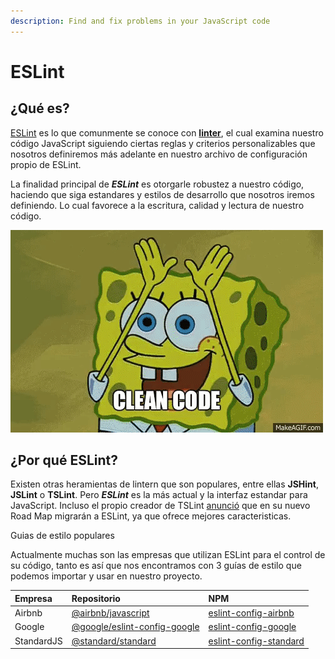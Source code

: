 ```yaml
---
description: Find and fix problems in your JavaScript code
---
```


# ESLint

## ¿Qué es?

[ESLint](https://eslint.org/) es lo que comunmente se conoce con [**linter**](https://es.wikipedia.org/wiki/Lint), el cual examina nuestro código JavaScript siguiendo ciertas reglas y criterios personalizables que nosotros definiremos más adelante en nuestro archivo de configuración propio de ESLint.

La finalidad principal de _**ESLint**_ es otorgarle robustez a nuestro código, haciendo que siga estandares y estilos de desarrollo que nosotros iremos definiendo. Lo cual favorece a la escritura, calidad y lectura de nuestro código.

![](../.gitbook/assets/tglpfl.gif)

## ¿Por qué ESLint?

Existen otras heramientas de lintern que son populares, entre ellas  **JSHint**, **JSLint** o **TSLint**. Pero _**ESLint**_ es la más actual y la interfaz estandar para JavaScript. Incluso el propio creador de TSLint [anunció](https://medium.com/palantir/tslint-in-2019-1a144c2317a9) que en su nuevo Road Map migrarán a ESLint, ya que ofrece mejores caracteristicas.

Guias de estilo populares

Actualmente muchas son las empresas que utilizan ESLint para el control de su código, tanto es así que nos encontramos con 3 guías de estilo que podemos importar y usar en nuestro proyecto.

| Empresa | Repositorio | NPM |
| :--- | :--- | :--- |
| Airbnb | [@airbnb/javascript](https://github.com/airbnb/javascript) | [eslint-config-airbnb](https://www.npmjs.com/package/eslint-config-airbnb) |
| Google | [@google/eslint-config-google](https://github.com/google/eslint-config-google) | [eslint-config-google](https://www.npmjs.com/package/eslint-config-google) |
| StandardJS | [@standard/standard](https://github.com/standard/standard) | [eslint-config-standard](https://www.npmjs.com/package/eslint-config-standard) |

